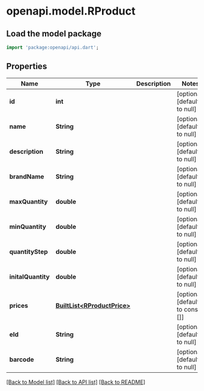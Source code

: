# openapi.model.RProduct

## Load the model package
```dart
import 'package:openapi/api.dart';
```

## Properties
Name | Type | Description | Notes
------------ | ------------- | ------------- | -------------
**id** | **int** |  | [optional] [default to null]
**name** | **String** |  | [optional] [default to null]
**description** | **String** |  | [optional] [default to null]
**brandName** | **String** |  | [optional] [default to null]
**maxQuantity** | **double** |  | [optional] [default to null]
**minQuantity** | **double** |  | [optional] [default to null]
**quantityStep** | **double** |  | [optional] [default to null]
**initalQuantity** | **double** |  | [optional] [default to null]
**prices** | [**BuiltList&lt;RProductPrice&gt;**](RProductPrice.md) |  | [optional] [default to const []]
**eId** | **String** |  | [optional] [default to null]
**barcode** | **String** |  | [optional] [default to null]

[[Back to Model list]](../README.md#documentation-for-models) [[Back to API list]](../README.md#documentation-for-api-endpoints) [[Back to README]](../README.md)


